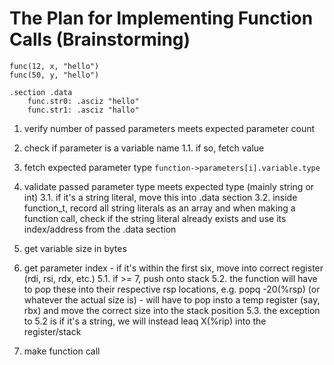 # The Plan for Implementing Function Calls (Brainstorming)
```text
func(12, x, "hello")
func(50, y, "hello")
```

```text
.section .data
	func.str0: .asciz "hello"
	func.str1: .asciz "hallo"
```

1. verify number of passed parameters meets expected parameter count

2. check if parameter is a variable name
	1.1. if so, fetch value

3. fetch expected parameter type
`function->parameters[i].variable.type`

4. validate passed parameter type meets expected type (mainly string or int)
	3.1. if it's a string literal, move this into .data section
	3.2. inside function_t, record all string literals as an array and when making a function call, check if the string literal already exists and use its index/address from the .data section

5. get variable size in bytes

6. get parameter index - if it's within the first six, move into correct register (rdi, rsi, rdx, etc.)
	5.1. if >= 7, push onto stack
	5.2. the function will have to pop these into their respective rsp locations, e.g. popq -20(%rsp) (or whatever the actual size is) - will have to pop insto a temp register (say, rbx) and move the correct size into the stack position
	5.3. the exception to 5.2 is if it's a string, we will instead leaq X(%rip) into the register/stack

7. make function call

